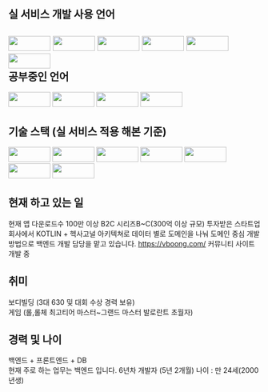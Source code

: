 실 서비스 개발 사용 언어
---------------------------------------
<img style="width:84px; height:30px;" src="https://img.shields.io/badge/Java-007396?style=flat&logo=OpenJDK&logoColor=white"/>    <img style="width:84px; height:30px;" src="https://img.shields.io/badge/mysql-4479A1.svg?style=for-the-badge&logo=mysql&logoColor=white"/>    <img style="width:84px; height:30px;" src="https://img.shields.io/badge/typescript-%23007ACC.svg?style=for-the-badge&logo=typescript&logoColor=white"/>    <img style="width:84px; height:30px;" src="https://img.shields.io/badge/javascript-%23323330.svg?style=for-the-badge&logo=javascript&logoColor=%23F7DF1E"/>    <img style="width:84px; height:30px;" src="https://img.shields.io/badge/html5-%23E34F26.svg?style=for-the-badge&logo=html5&logoColor=white"/>
<img style="width:84px; height:30px;" src="https://img.shields.io/badge/kotlin-%237F52FF.svg?style=for-the-badge&logo=kotlin&logoColor=white"/>      
공부중인 언어
---------------------------------------
<img style="width:84px; height:30px;" src="https://img.shields.io/badge/kotlin-%237F52FF.svg?style=for-the-badge&logo=kotlin&logoColor=white"/>    <img style="width:84px; height:30px;" src="https://img.shields.io/badge/go-%2300ADD8.svg?style=for-the-badge&logo=go&logoColor=white"/>    <img style="width:84px; height:30px;" src="https://img.shields.io/badge/python-3670A0?style=for-the-badge&logo=python&logoColor=ffdd54"/>      <img style="width:84px; height:30px;" src="https://img.shields.io/badge/node.js-6DA55F?style=for-the-badge&logo=node.js&logoColor=white"/>

기술 스택 (실 서비스 적용 해본 기준)
---------------------------------------
<img style="width:84px; height:30px;" src="https://img.shields.io/badge/Hibernate-59666C?style=for-the-badge&logo=Hibernate&logoColor=white"/>    <img style="width:84px; height:30px;" src="https://img.shields.io/badge/redis-%23DD0031.svg?style=for-the-badge&logo=redis&logoColor=white"/>    <img style="width:84px; height:30px;" src="https://img.shields.io/badge/spring-%236DB33F.svg?style=for-the-badge&logo=spring&logoColor=white"/>    <img style="width:84px; height:30px;" src="https://img.shields.io/badge/MariaDB-003545?style=for-the-badge&logo=mariadb&logoColor=white"/>    <img style="width:84px; height:30px;" src="https://img.shields.io/badge/Apache%20Kafka-000?style=for-the-badge&logo=apachekafka"/>    <img style="width:84px; height:30px;" src="https://img.shields.io/badge/vuejs-%2335495e.svg?style=for-the-badge&logo=vuedotjs&logoColor=%234FC08D"/>    <img style="width:84px; height:30px;" src="https://img.shields.io/badge/AWS-%23FF9900.svg?style=for-the-badge&logo=amazon-aws&logoColor=white"/>

현재 하고 있는 일
---------------------------------------
현재 앱 다운로드수 100만 이상 B2C 시리즈B~C(300억 이상 규모) 투자받은 스타트업 회사에서 KOTLIN + 헥사고널 아키텍쳐로
데이터 별로 도메인을 나눠 도메인 중심 개발 방법으로
백엔드 개발 담당을 맡고 있습니다.
https://vboong.com/ 커뮤니티 사이트 개발 중

취미
---------------------------------------
보디빌딩 (3대 630 및 대회 수상 경력 보유)  
게임 (롤,롤체 최고티어 마스터~그랜드 마스터 발로란트 초월자)

경력 및 나이
---------------------------------------
백엔드 + 프론트엔드 + DB  
현재 주로 하는 업무는 백엔드 입니다.
6년차 개발자 (5년 2개월)
나이 : 만 24세(2000년생)
